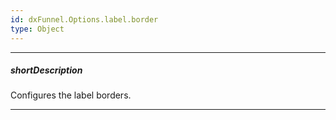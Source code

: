 ```yaml
---
id: dxFunnel.Options.label.border
type: Object
---
```

---
##### shortDescription
Configures the label borders.

---
